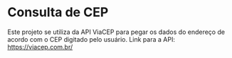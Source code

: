 # Consulta de CEP
Este projeto se utiliza da API ViaCEP para pegar os dados do endereço de acordo com o CEP digitado pelo usuário. Link para a API: https://viacep.com.br/
